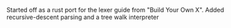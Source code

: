 Started off as a rust port for the lexer guide from "Build Your Own X". Added recursive-descent parsing and a tree walk interpreter